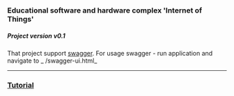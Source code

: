 ### Educational software and hardware complex 'Internet of Things'

##### <em> Project version v0.1 </em>

That project support [swagger](https://swagger.io/). For usage swagger - run application and navigate to _
/swagger-ui.html_
___

### [Tutorial](docs/Tutorial.md)